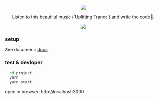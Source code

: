 <p align="center">
  <img src="https://img.icons8.com/dusk/64/000000/aquarium.png">
</p>

<p align="center">
  Listen to this beautiful music (`Uplifting Trance`) and write the code💛.
</p>

<p align="center">
  <img src="https://i.loli.net/2019/04/20/5cbab6216ee73.png">
</p>

### setup

See document: [docs](docs.md)

### test & devloper

```bash
  cd project
  yarn
  yarn start
```

open in browser: http://localhost:3000